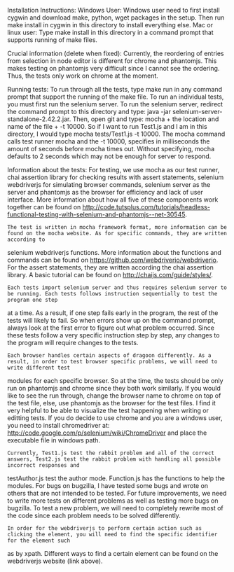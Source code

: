 Installation Instructions:
	Windows User: Windows user need to first install cygwin and download make, python, wget packages in the setup. Then run make install in cygwin in this 
directory to install everything else.
	Mac or linux user: Type make install in this directory in a command prompt that supports running of make files. 

Crucial information (delete when fixed):
	Currently, the reordering of entries from selection in node editor is different for chrome and phantomjs. This makes testing on phantomjs very difficult
since I cannot see the ordering. Thus, the tests only work on chrome at the moment. 

Running tests:
	To run through all the tests, type make run in any command prompt that support the running of the make file. To run an individual tests,
you must first run the selenium server. To run the selenium server, redirect the command prompt to this directory and type: java -jar selenium-server-standalone-2.42.2.jar.
Then, open git and type: mocha + the location and name of the file + -t 10000. So if I want to run Test1.js and I am in this directory, 
I would type mocha tests/Test1.js -t 10000. The mocha command calls test runner mocha and the -t 10000, specifies in milliseconds the amount of seconds before
mocha times out. Without specifying, mocha defaults to 2 seconds which may not be enough for server to respond. 

Information about the tests:
	For testing, we use mocha as our test runner, chai assertion library for checking results with assert statements, selenium webdriverjs for simulating browser
commands, selenium server as the server and phantomjs as the browser for efficiency and lack of user interface. More information about how all five of these 
components work together can be found on http://code.tutsplus.com/tutorials/headless-functional-testing-with-selenium-and-phantomjs--net-30545.

	The test is written in mocha framework format, more information can be found on the mocha website. As for specific commands, they are written according to
selenium webdriverjs functions. More information about the functions and commands can be found on https://github.com/webdriverio/webdriverio. For the assert
statements, they are written according the chai assertion library. A basic tutorial can be found on http://chaijs.com/guide/styles/.

	Each tests import selenium server and thus requires selenium server to be running. Each tests follows instruction sequentially to test the program one step
at a time. As a result, if one step fails early in the program, the rest of the tests will likely to fail. So when errors show up on the command prompt, always look at the first error 
to figure out what problem occurred. Since these tests follow a very specific instruction step by step, any changes to the program will require changes to the
tests. 

	Each browser handles certain aspects of dragoon differently. As a result, in order to test browser specific problems, we will need to write different test
modules for each specific browser. So at the time, the tests should be only run on phantomjs and chrome since they both work similarly. If you would like to see
the run through, change the browser name to chrome on top of the test file, else, use phantomjs as the browser for the test files. I find it very helpful to
be able to visualize the test happening when writing or editting tests. If you do decide to use chrome and you are a windows user, you need to install chromedriver
at: http://code.google.com/p/selenium/wiki/ChromeDriver and place the executable file in windows path. 

	Currently, Test1.js test the rabbit problem and all of the correct answers, Test2.js test the rabbit problem with handling all possible incorrect responses and
testAuthor.js test the author mode. Function.js has the functions to help the modules. For bugs on bugzilla, I have tested some bugs and wrote on others that
are not intended to be tested. For future improvements, we need to write more tests on different problems as well as testing more bugs on bugzilla. To test a new
problem, we will need to completely rewrite most of the code since each problem needs to be solved differently. 

	In order for the webdriverjs to perform certain action such as clicking the element, you will need to find the specific identifier for the element such 
as by xpath. Different ways to find a certain element can be found on the webdriverjs website (link above).